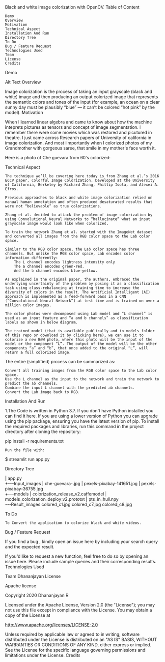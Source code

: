 Black and white image colorization with OpenCV.
Table of Content

    Demo
    Overview
    Motivation
    Technical Aspect
    Installation And Run
    Directory Tree
    To Do
    Bug / Feature Request
    Technologies Used
    Team
    License
    Credits

Demo

Alt Text
Overview

Image colorization is the process of taking an input grayscale (black and white) image and then producing an output colorized image that represents the semantic colors and tones of the input (for example, an ocean on a clear sunny day must be plausibly “blue” — it can’t be colored “hot pink” by the model).
Motivation

When I learned linear algebra and came to know about how the machine inteprets pictures as tensors and concept of image segmentation. I remember there were some movies which was restored and picutured in theatre. I just came across Research papers of University of california in image colorization. And most iimportantly when I colorized photos of my Grandmother with gorgeous saree, that smile in my mother's face worth it.

Here is a photo of Che guevara from 60's colorized:

Technical Aspect

    The technique we’ll be covering here today is from Zhang et al.’s 2016 ECCV paper, Colorful Image Colorization. Developed at the University of California, Berkeley by Richard Zhang, Phillip Isola, and Alexei A. Efros.

    Previous approaches to black and white image colorization relied on manual human annotation and often produced desaturated results that were not “believable” as true colorizations.

    Zhang et al. decided to attack the problem of image colorization by using Convolutional Neural Networks to “hallucinate” what an input grayscale image would look like when colorized.

    To train the network Zhang et al. started with the ImageNet dataset and converted all images from the RGB color space to the Lab color space.

    Similar to the RGB color space, the Lab color space has three channels. But unlike the RGB color space, Lab encodes color information differently:
        The L channel encodes lightness intensity only
        The a channel encodes green-red.
        And the b channel encodes blue-yellow.

    As explained in the original paper, the authors, embraced the underlying uncertainty of the problem by posing it as a classification task using class-rebalancing at training time to increase the diversity of colors in the result. The Artificial Intelligent (AI) approach is implemented as a feed-forward pass in a CNN (“Convolutional Neural Network”) at test time and is trained on over a million color images.

    The color photos were decomposed using Lab model and “L channel” is used as an input feature and “a and b channels” as classification labels as shown in below diagram.

    The trained model (that is available publically and in models folder of this repo or download it by clicking here), we can use it to colorize a new B&W photo, where this photo will be the input of the model or the component “L”. The output of the model will be the other components “a” and “b”, that once added to the original “L”, will return a full colorized image.

The entire (simplified) process can be summarized as:

    Convert all training images from the RGB color space to the Lab color space.
    Use the L channel as the input to the network and train the network to predict the ab channels.
    Combine the input L channel with the predicted ab channels.
    Convert the Lab image back to RGB.

Installation And Run

1.The Code is written in Python 3.7. If you don't have Python installed you can find it here. If you are using a lower version of Python you can upgrade using the pip package, ensuring you have the latest version of pip. To install the required packages and libraries, run this command in the project directory after cloning the repository:

pip install -r requirements.txt

    Run the file with:

$ streamlit run app.py

Directory Tree

|   app.py  
+---Input_images
|       che-guevara-.jpg
|       pexels-pixabay-141651.jpg
|       pexels-pixabay-36755.jpg      
+---models
|       colorization_release_v2.caffemodel
|       models_colorization_deploy_v2.prototxt
|       pts_in_hull.npy     
\---Result_images
        colored_c1.jpg
        colored_c7.jpg
        colored_c8.jpg

To Do

    To Convert the application to colorize black and white videos.

Bug / Feature Request

If you find a bug , kindly open an issue here by including your search query and the expected result.

If you'd like to request a new function, feel free to do so by opening an issue here. Please include sample queries and their corresponding results.
Technologies Used

Team
Dhananjayan
License

Apache license

Copyright 2020 Dhananjayan R

Licensed under the Apache License, Version 2.0 (the "License"); you may not use this file except in compliance with the License. You may obtain a copy of the License at

   http://www.apache.org/licenses/LICENSE-2.0

Unless required by applicable law or agreed to in writing, software distributed under the License is distributed on an "AS IS" BASIS, WITHOUT WARRANTIES OR CONDITIONS OF ANY KIND, either express or implied. See the License for the specific language governing permissions and limitations under the License.
Credits
